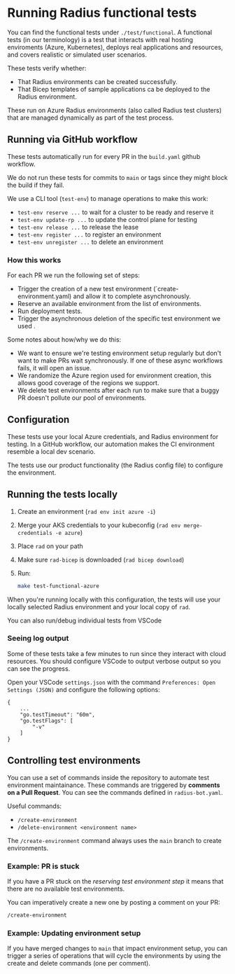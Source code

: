 # Running Radius functional tests

You can find the functional tests under `./test/functional`. A functional tests (in our terminology) is a test that interacts with real hosting enviroments (Azure, Kubernetes), deploys real applications and resources, and covers realistic or simulated user scenarios.

These tests verify whether:

- That Radius environments can be created successfully.
- That Bicep templates of sample applications ca be deployed to the Radius environment. 

These run on Azure Radius environments (also called Radius test clusters) that are managed dynamically as part of the test process.

## Running via GitHub workflow

These tests automatically run for every PR in the `build.yaml` github workflow.

We do not run these tests for commits to `main` or tags since they might block the build if they fail.

We use a CLI tool (`test-env`) to manage operations to make this work:

- `test-env reserve ...` to wait for a cluster to be ready and reserve it
- `test-env update-rp ...` to update the control plane for testing
- `test-env release ...` to release the lease 
- `test-env register ...` to register an environment
- `test-env unregister ...` to delete an environment

### How this works 

For each PR we run the following set of steps:

- Trigger the creation of a new test environment (`create-environment.yaml) and allow it to complete asynchronously.
- Reserve an available environment from the list of environments.
- Run deployment tests.
- Trigger the asynchronous deletion of the specific test environment we used .

Some notes about how/why we do this:

- We want to ensure we're testing environment setup regularly but don't want to make PRs wait synchronously. If one of these async workflows fails, it will open an issue.
- We randomize the Azure region used for environment creation, this allows good coverage of the regions we support.
- We delete test environments after each run to make sure that a buggy PR doesn't pollute our pool of environments.

## Configuration

These tests use your local Azure credentials, and Radius environment for testing. In a GitHub workflow, our automation makes the CI environment resemble a local dev scenario.

The tests use our product functionality (the Radius config file) to configure the environment.

## Running the tests locally

1. Create an environment (`rad env init azure -i`)
2. Merge your AKS credentials to your kubeconfig (`rad env merge-credentials -e azure`)
3. Place `rad` on your path
4. Make sure `rad-bicep` is downloaded (`rad bicep download`)
5. Run:

    ```sh
    make test-functional-azure
    ```

When you're running locally with this configuration, the tests will use your locally selected Radius environment and your local copy of `rad`.

You can also run/debug individual tests from VSCode

### Seeing log output

Some of these tests take a few minutes to run since they interact with cloud resources. You should configure VSCode to output verbose output so you can see the progress.

Open your VSCode `settings.json` with the command `Preferences: Open Settings (JSON)` and configure the following options:
```
{
    ...
    "go.testTimeout": "60m",
    "go.testFlags": [
        "-v"
    ]
}
```

## Controlling test environments

You can use a set of commands inside the repository to automate test environment maintainance. These commands are triggered by **comments on a Pull Request**. You can see the commands defined in `radius-bot.yaml`.

Useful commands:

- `/create-environment`
- `/delete-environment <environment name>`

The `/create-environment` command always uses the `main` branch to create environments.

### Example: PR is stuck

If you have a PR stuck on the *reserving test environment step* it means that there are no available test environments.

You can imperatively create a new one by posting a comment on your PR:

```txt
/create-environment
```

### Example: Updating environment setup

If you have merged changes to `main` that impact environment setup, you can trigger a series of operations that will cycle the environments by using the create and delete commands (one per comment).
